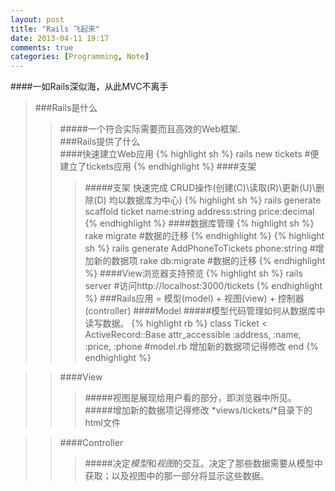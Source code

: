 ```yaml
---
layout: post
title: "Rails 飞起来"
date: 2013-04-11 19:17
comments: true
categories: [Programming, Note]
---
```

####一如Rails深似海，从此MVC不离手 
>###Rails是什么
>>#####一个符合实际需要而且高效的Web框架.  
>###Rails提供了什么  
>>####快速建立Web应用 
{% highlight sh %}
rails new tickets  #便建立了tickets应用
{% endhighlight %}
>>####支架 
>>>#####支架 快速完成 CRUD操作(创建(C)\读取(R)\更新(U)\删除(D) 均以数据库为中心)
{% highlight sh %}
rails generate scaffold ticket name:string address:string price:decimal
{% endhighlight %}
>>####数据库管理
{% highlight sh %}
rake migrate #数据的迁移
{% endhighlight %}
{% highlight sh %}
rails generate AddPhoneToTickets phone:string  #增加新的数据项
rake db:migrate #数据的迁移
{% endhighlight %}
>>####View浏览器支持预览
{% highlight sh %}
rails server #访问http://localhost:3000/tickets
{% endhighlight %}
>###Rails应用 = 模型(model) + 视图(view) + 控制器(controller)
>>####Model
>>>#####模型代码管理如何从数据库中读写数据。
{% highlight rb %}
class Ticket < ActiveRecord::Base 
	attr_accessible :address, :name, :price, :phone #model.rb 增加新的数据项记得修改
end
{% endhighlight %}

>>####View
>>>#####视图是展现给用户看的部分，即浏览器中所见。 
>>>#####增加新的数据项记得修改 *views/tickets/*目录下的html文件

>>####Controller
>>>#####决定*模型*和*视图*的交互。决定了那些数据需要从模型中获取；以及视图中的那一部分将显示这些数据。

